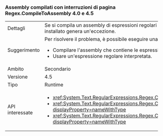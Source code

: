 ### <a name="assemblies-compiled-with-regexcompiletoassembly-breaks-between-40-and-45"></a>Assembly compilati con interruzioni di pagina Regex.CompileToAssembly 4.0 e 4.5

|   |   |
|---|---|
|Dettagli|Se si compila un assembly di espressioni regolari compilate con di .NET Framework 4.5, ma è destinato a .NET Framework 4, tenta di utilizzare una delle espressioni regolari in assembly in un sistema con .NET Framework 4 è installato genera un'eccezione.|
|Suggerimento|Per risolvere il problema, è possibile eseguire una delle operazioni seguenti:<ul><li>Compilare l'assembly che contiene le espressioni regolari con .NET Framework 4.</li><li>Usare un'espressione regolare interpretata.</li></ul>|
|Ambito|Secondario|
|Versione|4.5|
|Tipo|Runtime|
|API interessate|<ul><li><xref:System.Text.RegularExpressions.Regex.CompileToAssembly(System.Text.RegularExpressions.RegexCompilationInfo[],System.Reflection.AssemblyName)?displayProperty=nameWithType></li><li><xref:System.Text.RegularExpressions.Regex.CompileToAssembly(System.Text.RegularExpressions.RegexCompilationInfo[],System.Reflection.AssemblyName,System.Reflection.Emit.CustomAttributeBuilder[])?displayProperty=nameWithType></li><li><xref:System.Text.RegularExpressions.Regex.CompileToAssembly(System.Text.RegularExpressions.RegexCompilationInfo[],System.Reflection.AssemblyName,System.Reflection.Emit.CustomAttributeBuilder[],System.String)?displayProperty=nameWithType></li></ul>|

